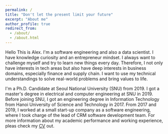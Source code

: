 ```yaml
---
permalink: /
title: "Don't let the present limit your future"
excerpt: "About me"
author_profile: true
redirect_from: 
  - /about/
  - /about.html
---
```


Hello This is Alex. I'm a software engineering and also a data scientist.
I have knowledge curiosity and an entrepreneur mindset.
I always want to challenge myself and try to learn new things every day.
Therefore, I not only have interests in tech areas but also have deep interests in business domains, especially finance and supply chain.
I want to use my technical understandings to solve real-world problems and bring values to life.

I'm a Ph.D. Candidate at Seoul National University (SNU) from 2019.
I got a master's degree in electrical and computer engineering at SNU in 2019.
Before joining SNU, I got an engineering degree in Information Technology from Hanoi University of Science and Technology in 2017.
From 2017 and 2019, I worked at a small start-up company as a software engineering, where I took charge of the lead of CRM software development team.
For more information about my academic performance and working experience, pleas check my [CV](/cv) out.



